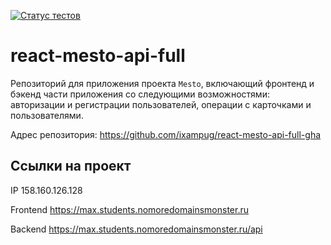 [![Статус тестов](../../actions/workflows/tests.yml/badge.svg)](../../actions/workflows/tests.yml)

# react-mesto-api-full
Репозиторий для приложения проекта `Mesto`, включающий фронтенд и бэкенд части приложения со следующими возможностями: авторизации и регистрации пользователей, операции с карточками и пользователями. 

Адрес репозитория: https://github.com/ixampug/react-mesto-api-full-gha

## Ссылки на проект

IP 158.160.126.128

Frontend https://max.students.nomoredomainsmonster.ru

Backend https://max.students.nomoredomainsmonster.ru/api
